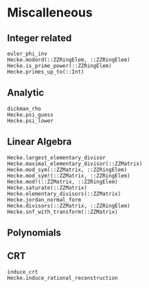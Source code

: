 # Miscalleneous

## Integer related

```@docs
euler_phi_inv
Hecke.modord(::ZZRingElem, ::ZZRingElem)
Hecke.is_prime_power(::ZZRingElem)
Hecke.primes_up_to(::Int)
```

## Analytic

```@docs
dickman_rho
Hecke.psi_guess
Hecke.psi_lower
```


## Linear Algebra

```@docs
Hecke.largest_elementary_divisor
Hecke.maximal_elementary_divisor(::ZZMatrix)
Hecke.mod_sym(::ZZMatrix, ::ZZRingElem)
Hecke.mod_sym!(::ZZMatrix, ::ZZRingElem)
Hecke.mod!(::ZZMatrix, ::ZZRingElem)
Hecke.saturate(::ZZMatrix)
Hecke.elementary_divisors(::ZZMatrix)
Hecke.jordan_normal_form
Hecke.divisors(::ZZMatrix, ::ZZRingElem)
Hecke.snf_with_transform(::ZZMatrix)
```

## Polynomials

## CRT
```@docs
induce_crt
Hecke.induce_rational_reconstruction
```
